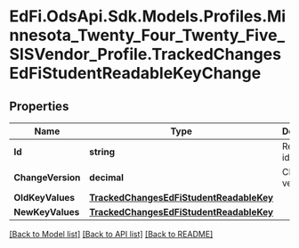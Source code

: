 # EdFi.OdsApi.Sdk.Models.Profiles.Minnesota_Twenty_Four_Twenty_Five_SISVendor_Profile.TrackedChangesEdFiStudentReadableKeyChange

## Properties

Name | Type | Description | Notes
------------ | ------------- | ------------- | -------------
**Id** | **string** | Resource identifier | [optional] 
**ChangeVersion** | **decimal** | Change version | [optional] 
**OldKeyValues** | [**TrackedChangesEdFiStudentReadableKey**](TrackedChangesEdFiStudentReadableKey.md) |  | [optional] 
**NewKeyValues** | [**TrackedChangesEdFiStudentReadableKey**](TrackedChangesEdFiStudentReadableKey.md) |  | [optional] 

[[Back to Model list]](../README.md#documentation-for-models) [[Back to API list]](../README.md#documentation-for-api-endpoints) [[Back to README]](../README.md)

